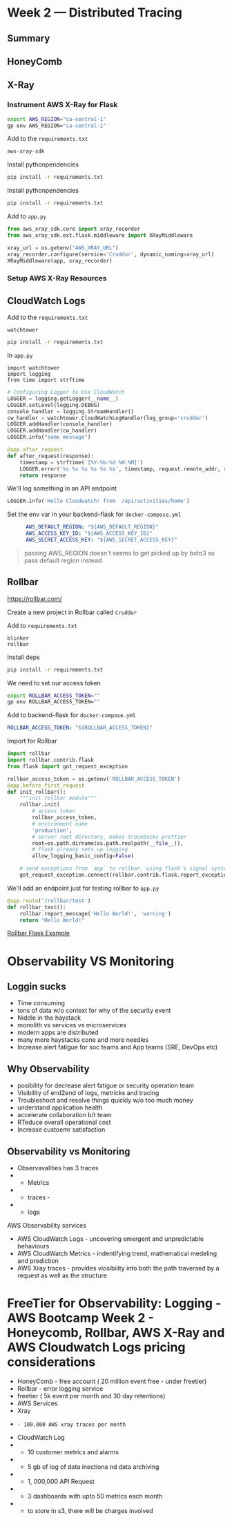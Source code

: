# Week 2 — Distributed Tracing

## Summary

## HoneyComb


## X-Ray

### Instrument AWS X-Ray for Flask

```sh
export AWS_REGION="ca-central-1"
gp env AWS_REGION="ca-central-1"
```

Add to the `requirements.txt`

```py
aws-xray-sdk
```

Install pythonpendencies

```sh
pip install -r requirements.txt
```

Install pythonpendencies

```sh
pip install -r requirements.txt
```
Add to `app.py`

```py
from aws_xray_sdk.core import xray_recorder
from aws_xray_sdk.ext.flask.middleware import XRayMiddleware

xray_url = os.getenv("AWS_XRAY_URL")
xray_recorder.configure(service='Cruddur', dynamic_naming=xray_url)
XRayMiddleware(app, xray_recorder)
```

### Setup AWS X-Ray Resources



## CloudWatch Logs


Add to the `requirements.txt`

```
watchtower
```

```sh
pip install -r requirements.txt
```


In `app.py`

```
import watchtower
import logging
from time import strftime
```

```py
# Configuring Logger to Use CloudWatch
LOGGER = logging.getLogger(__name__)
LOGGER.setLevel(logging.DEBUG)
console_handler = logging.StreamHandler()
cw_handler = watchtower.CloudWatchLogHandler(log_group='cruddur')
LOGGER.addHandler(console_handler)
LOGGER.addHandler(cw_handler)
LOGGER.info("some message")
```

```py
@app.after_request
def after_request(response):
    timestamp = strftime('[%Y-%b-%d %H:%M]')
    LOGGER.error('%s %s %s %s %s %s', timestamp, request.remote_addr, request.method, request.scheme, request.full_path, response.status)
    return response
```

We'll log something in an API endpoint
```py
LOGGER.info('Hello Cloudwatch! from  /api/activities/home')
```

Set the env var in your backend-flask for `docker-compose.yml`

```yml
      AWS_DEFAULT_REGION: "${AWS_DEFAULT_REGION}"
      AWS_ACCESS_KEY_ID: "${AWS_ACCESS_KEY_ID}"
      AWS_SECRET_ACCESS_KEY: "${AWS_SECRET_ACCESS_KEY}"
```

> passing AWS_REGION doesn't seems to get picked up by boto3 so pass default region instead


## Rollbar

https://rollbar.com/

Create a new project in Rollbar called `Cruddur`

Add to `requirements.txt`


```
blinker
rollbar
```

Install deps

```sh
pip install -r requirements.txt
```

We need to set our access token

```sh
export ROLLBAR_ACCESS_TOKEN=""
gp env ROLLBAR_ACCESS_TOKEN=""
```

Add to backend-flask for `docker-compose.yml`

```yml
ROLLBAR_ACCESS_TOKEN: "${ROLLBAR_ACCESS_TOKEN}"
```

Import for Rollbar

```py
import rollbar
import rollbar.contrib.flask
from flask import got_request_exception
```

```py
rollbar_access_token = os.getenv('ROLLBAR_ACCESS_TOKEN')
@app.before_first_request
def init_rollbar():
    """init rollbar module"""
    rollbar.init(
        # access token
        rollbar_access_token,
        # environment name
        'production',
        # server root directory, makes tracebacks prettier
        root=os.path.dirname(os.path.realpath(__file__)),
        # flask already sets up logging
        allow_logging_basic_config=False)

    # send exceptions from `app` to rollbar, using flask's signal system.
    got_request_exception.connect(rollbar.contrib.flask.report_exception, app)
```

We'll add an endpoint just for testing rollbar to `app.py`

```py
@app.route('/rollbar/test')
def rollbar_test():
    rollbar.report_message('Hello World!', 'warning')
    return "Hello World!"
```


[Rollbar Flask Example](https://github.com/rollbar/rollbar-flask-example/blob/master/hello.py)


# Observability VS Monitoring 

## Loggin sucks
- Time consuming
- tons of data w/o context for why of the security event
- Niddle in the haystack
- monolith vs services vs microservices
- modern apps are distributed
- many more haystacks cone and more needles
- Increase alert fatigue for soc teams and App teams (SRE, DevOps etc)

## Why Observability
- posibility for decrease alert fatigue or security operation team
- Visibility of end2end of logs, metricks and tracing
- Troubleshoot and resolve things quickly w/o too much money
- understand application health
- accelerate collaboration b/t team
- RTeduce overall operational cost
- Increase custoemr satisfaction

## Observability vs Monitoring
- Observavalities has 3 traces
-   - Metrics
-   - traces - 
-   - logs

AWS Observability services
- AWS CloudWatch Logs - uncovering emergent and unpredictable behaviours
- AWS CloudWatch Metrics - indentifying trend, mathematical medeling and prediction
- AWS Xray traces - provides viosibility into both the path traversed by a request as well as the structure




# FreeTier for Observability: Logging - AWS Bootcamp Week 2 - Honeycomb, Rollbar, AWS X-Ray and AWS Cloudwatch Logs pricing considerations
- HoneyComb - free account ( 20 million event free - under freetier)
- Rollbar - error logging service
-   freetier ( 5k event per month and 30 day retentions)
- AWS Services
-   Xray 
-     - 100,000 AWS xray traces per month
-  CloudWatch Log
-   - 10 customer metrics and alarms
-   - 5 gb of log of data inectiona nd data archiving
-   - 1, 000,000 API Request
-   - 3 dashboards with upto 50 metrics each month 
-   - to store in s3, there will be charges involved












